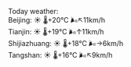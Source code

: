 Today weather:  
Beijing: ☀️   🌡️+20°C 🌬️↖11km/h  
Tianjin: ☀️   🌡️+19°C 🌬️↑11km/h  
Shijiazhuang: ☀️   🌡️+18°C 🌬️→6km/h  
Tangshan: ☀️   🌡️+16°C 🌬️↖9km/h  
